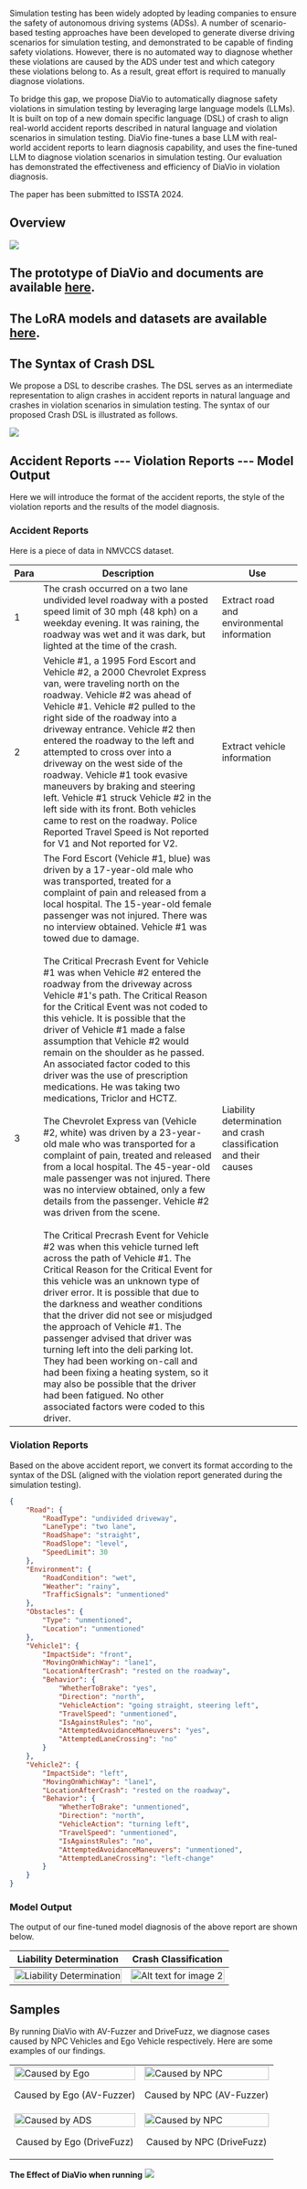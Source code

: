 Simulation testing has been widely adopted by leading companies to ensure the safety of autonomous driving systems (ADSs). A number of scenario-based testing approaches have been developed to generate diverse driving scenarios for simulation testing, and demonstrated to be capable of finding safety violations. However, there is no automated way to diagnose whether these violations are caused by the ADS under test and which category these violations belong to. As a result, great effort is required to manually diagnose violations.

To bridge this gap, we propose DiaVio to automatically diagnose safety violations in simulation testing by leveraging large language models (LLMs). It is built on top of a new domain specific language (DSL) of crash to align real-world accident reports described in natural language and violation scenarios in simulation testing. DiaVio fine-tunes a base LLM with real-world accident reports to learn diagnosis capability, and uses the fine-tuned LLM to diagnose violation scenarios in simulation testing. Our evaluation has demonstrated the effectiveness and efficiency of DiaVio in violation diagnosis.

The paper has been submitted to ISSTA 2024.

## Overview

![](/img/overview.png)

## The prototype of DiaVio and documents are available [here](https://github.com/DiaVio/diavio).

## The LoRA models and datasets are available [here](https://huggingface.co/DiaVio).

## The Syntax of Crash DSL

We propose a DSL to describe crashes. The DSL serves as an intermediate representation to align crashes in accident reports in natural language and crashes in violation scenarios in simulation testing. The syntax of our proposed Crash DSL is illustrated as follows.

![](/img/DSL.png)

## Accident Reports --- Violation Reports --- Model Output

Here we will introduce the format of the accident reports, the style of the violation reports and the results of the model diagnosis.

### Accident Reports

Here is a piece of data in NMVCCS dataset.

| Para | Description                                                  | Use                                                          |
| --------- | ------------------------------------------------------------ | ------------------------------------------------------------ |
| 1         | The crash occurred on a two lane undivided level roadway with a posted speed limit of 30 mph (48 kph) on a weekday evening. It was raining, the roadway was wet and it was dark, but lighted at the time of the crash. | Extract road and environmental information                   |
| 2         | Vehicle #1, a 1995 Ford Escort and Vehicle #2, a 2000 Chevrolet Express van, were traveling north on the roadway. Vehicle #2 was ahead of Vehicle #1. Vehicle #2 pulled to the right side of the roadway into a driveway entrance. Vehicle #2 then entered the roadway to the left and attempted to cross over into a driveway on the west side of the roadway. Vehicle #1 took evasive maneuvers by braking and steering left. Vehicle #1 struck Vehicle #2 in the left side with its front. Both vehicles came to rest on the roadway. Police Reported Travel Speed is Not reported for V1 and Not reported for V2. | Extract vehicle information                                  |
| 3         | The Ford Escort (Vehicle #1, blue) was driven by a 17-year-old male who was transported, treated for a complaint of pain and released from a local hospital. The 15-year-old female passenger was not injured. There was no interview obtained. Vehicle #1 was towed due to damage.<br/><br/>The Critical Precrash Event for Vehicle #1 was when Vehicle #2 entered the roadway from the driveway across Vehicle #1's path. The Critical Reason for the Critical Event was not coded to this vehicle. It is possible that the driver of Vehicle #1 made a false assumption that Vehicle #2 would remain on the shoulder as he passed. An associated factor coded to this driver was the use of prescription medications. He was taking two medications, Triclor and HCTZ.<br/><br/>The Chevrolet Express van (Vehicle #2, white) was driven by a 23-year-old male who was transported for a complaint of pain, treated and released from a local hospital. The 45-year-old male passenger was not injured. There was no interview obtained, only a few details from the passenger. Vehicle #2 was driven from the scene.<br/><br/>The Critical Precrash Event for Vehicle #2 was when this vehicle turned left across the path of Vehicle #1. The Critical Reason for the Critical Event for this vehicle was an unknown type of driver error. It is possible that due to the darkness and weather conditions that the driver did not see or misjudged the approach of Vehicle #1. The passenger advised that driver was turning left into the deli parking lot. They had been working on-call and had been fixing a heating system, so it may also be possible that the driver had been fatigued. No other associated factors were coded to this driver. | Liability determination and crash classification and their causes |



### Violation Reports

Based on the above accident report, we convert its format according to the syntax of the DSL (aligned with the violation report generated during the simulation testing).

```json
{
    "Road": {
        "RoadType": "undivided driveway",
        "LaneType": "two lane",
        "RoadShape": "straight",
        "RoadSlope": "level",
        "SpeedLimit": 30
    },
    "Environment": {
        "RoadCondition": "wet",
        "Weather": "rainy",
        "TrafficSignals": "unmentioned"
    },
    "Obstacles": {
        "Type": "unmentioned",
        "Location": "unmentioned"
    },
    "Vehicle1": {
        "ImpactSide": "front",
        "MovingOnWhichWay": "lane1",
        "LocationAfterCrash": "rested on the roadway",
        "Behavior": {
            "WhetherToBrake": "yes",
            "Direction": "north",
            "VehicleAction": "going straight, steering left",
            "TravelSpeed": "unmentioned",
            "IsAgainstRules": "no",
            "AttemptedAvoidanceManeuvers": "yes",
            "AttemptedLaneCrossing": "no"
        }
    },
    "Vehicle2": {
        "ImpactSide": "left",
        "MovingOnWhichWay": "lane1",
        "LocationAfterCrash": "rested on the roadway",
        "Behavior": {
            "WhetherToBrake": "unmentioned",
            "Direction": "north",
            "VehicleAction": "turning left",
            "TravelSpeed": "unmentioned",
            "IsAgainstRules": "no",
            "AttemptedAvoidanceManeuvers": "unmentioned",
            "AttemptedLaneCrossing": "left-change"
        }
    }
}
```



### Model Output

The output of our fine-tuned model diagnosis of the above report are shown below.


| Liability Determination                                      | Crash Classification                                         |
| ------------------------------------------------------------ | ------------------------------------------------------------ |
|   <img alt="Liability Determination" src="img/liability.png" width="100%" /> | <img alt="Alt text for image 2" src="img/determination.png" width="100%" /> |



## Samples

By running DiaVio with AV-Fuzzer and DriveFuzz, we diagnose cases caused by NPC Vehicles and Ego Vehicle respectively. Here are some examples of our findings.

<table>
  <tr>
    <td>
      <img src="img/apollo_ego.gif" alt="Caused by Ego" style="width: 100%;" />
      <p align="center">Caused by Ego (AV-Fuzzer)</p>
    </td>
    <td>
      <img src="img/apollo_npc.gif" alt="Caused by NPC" style="width: 100%;" />
      <p align="center">Caused by NPC (AV-Fuzzer)</p>
    </td>
  </tr>
  <tr>
    <td>
      <img src="img/drivefuzz_ego.gif" alt="Caused by ADS" style="width: 100%;" />
      <p align="center">Caused by Ego (DriveFuzz)</p>
    </td>
    <td>
      <img src="img/drivefuzz_npc.gif" alt="Caused by NPC" style="width: 100%;" />
      <p align="center">Caused by NPC (DriveFuzz)</p>
    </td>
  </tr>
</table>

**The Effect of DiaVio when running**
![](/img/apollo.gif)

